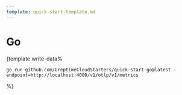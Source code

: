 ```yaml
---
template: quick-start-template.md
---
```


# Go

<docs-template>

{template write-data%

<!--@include: ../../db-cloud-shared/quick-start/go.md-->

```shell
go run github.com/GreptimeCloudStarters/quick-start-go@latest -endpoint=http://localhost:4000/v1/otlp/v1/metrics
```

%}

</docs-template>

